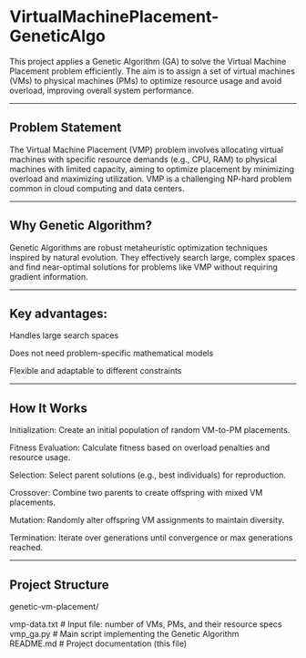 # VirtualMachinePlacement-GeneticAlgo

This project applies a Genetic Algorithm (GA) to solve the Virtual Machine Placement problem efficiently. The aim is to assign a set of virtual machines (VMs) to physical machines (PMs) to optimize resource usage and avoid overload, improving overall system performance.

---

## Problem Statement
The Virtual Machine Placement (VMP) problem involves allocating virtual machines with specific resource demands (e.g., CPU, RAM) to physical machines with limited capacity, aiming to optimize placement by minimizing overload and maximizing utilization. VMP is a challenging NP-hard problem common in cloud computing and data centers.

---

## Why Genetic Algorithm?
Genetic Algorithms are robust metaheuristic optimization techniques inspired by natural evolution. They effectively search large, complex spaces and find near-optimal solutions for problems like VMP without requiring gradient information.

---

## Key advantages:

Handles large search spaces

Does not need problem-specific mathematical models

Flexible and adaptable to different constraints

---

## How It Works
Initialization: Create an initial population of random VM-to-PM placements.

Fitness Evaluation: Calculate fitness based on overload penalties and resource usage.

Selection: Select parent solutions (e.g., best individuals) for reproduction.

Crossover: Combine two parents to create offspring with mixed VM placements.

Mutation: Randomly alter offspring VM assignments to maintain diversity.

Termination: Iterate over generations until convergence or max generations reached.

---

## Project Structure

genetic-vm-placement/

vmp-data.txt          # Input file: number of VMs, PMs, and their resource specs  
vmp_ga.py             # Main script implementing the Genetic Algorithm  
README.md             # Project documentation (this file)  
